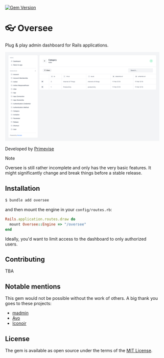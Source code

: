 [![Gem Version](https://badge.fury.io/rb/oversee.svg)](https://badge.fury.io/rb/oversee)

# 👓 Oversee

Plug & play admin dashboard for Rails applications.

![Oversee Screenshot](docs/images/screenshot.png)

Developed by [Primevise](https://primevise.com)

> [!NOTE]
> Oversee is still rather incomplete and only has the very basic features. It might significantly change and break things before a stable release.

## Installation

```bash
$ bundle add oversee
```

and then mount the engine in your `config/routes.rb`:

```ruby
Rails.application.routes.draw do
  mount Oversee::Engine => "/oversee"
end
```

Ideally, you'd want to limit access to the dashboard to only authorized users.

## Contributing

TBA

## Notable mentions

This gem would not be possible without the work of others. A big thank you goes to these projects:

- [madmin](https://github.com/excid3/madmin)
- [Avo](https://github.com/avo-hq/avo)
- [Iconoir](https://github.com/iconoir-icons/iconoir)

## License

The gem is available as open source under the terms of the [MIT License](https://opensource.org/licenses/MIT).

